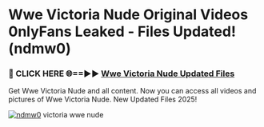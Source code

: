 # Wwe Victoria Nude Original Videos 0nlyFans Leaked - Files Updated! (ndmw0)

<h3>🔴 CLICK HERE 🌐==►► <a href="https://tinyurl.com/yrmya6cz" rel="nofollow">Wwe Victoria Nude Updated Files</a></h3>

Get Wwe Victoria Nude and all content. Now you can access all videos and pictures of Wwe Victoria Nude. New Updated Files 2025!

[![ndmw0](https://i.imgur.com/FMdXYCs.gif)](https://tinyurl.com/yrmya6cz)
victoria wwe nude